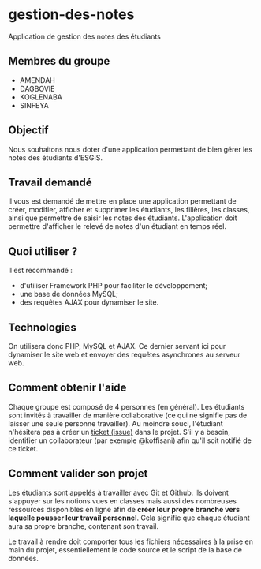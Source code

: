 # gestion-des-notes
Application de gestion des notes des étudiants

## Membres du groupe
- AMENDAH
- DAGBOVIE
- KOGLENABA
- SINFEYA

## Objectif
Nous souhaitons nous doter d'une application permettant de bien gérer les notes des étudiants d'ESGIS.

## Travail demandé
Il vous est demandé de mettre en place une application permettant de créer, modifier, afficher et supprimer les étudiants, les filières, les classes, ainsi que permettre de saisir les notes des étudiants. L'application doit permettre d'afficher le relevé de notes d'un étudiant en temps réel.

## Quoi utiliser ?
Il est recommandé :
- d'utiliser Framework PHP pour faciliter le développement;
- une base de données MySQL;
- des requêtes AJAX pour dynamiser le site.

## Technologies
On utilisera donc PHP, MySQL et AJAX. Ce dernier servant ici pour dynamiser le site web et envoyer des requêtes asynchrones au serveur web.

## Comment obtenir l'aide
Chaque groupe est composé de 4 personnes (en général). Les étudiants sont invités à travailler de manière collaborative (ce qui ne signifie pas de laisser une seule personne travailler). Au moindre souci, l'étudiant n'hésitera pas à créer un [ticket (issue)](https://github.com/Classroom-Koffi-Sani/gestion-des-notes/issues) dans le projet. S'il y  a besoin, identifier un collaborateur (par exemple @koffisani) afin qu'il soit notifié de ce ticket.

## Comment valider son projet
Les étudiants sont appelés à travailler avec Git et Github. Ils doivent s'appuyer sur les notions vues en classes mais aussi des nombreuses ressources disponibles en ligne afin de **créer leur propre branche vers laquelle pousser leur travail personnel**. Cela signifie que chaque étudiant aura sa propre branche, contenant son travail.

Le travail à rendre doit comporter tous les fichiers nécessaires à la prise en main du projet, essentiellement le code source et le script de la base de données.
